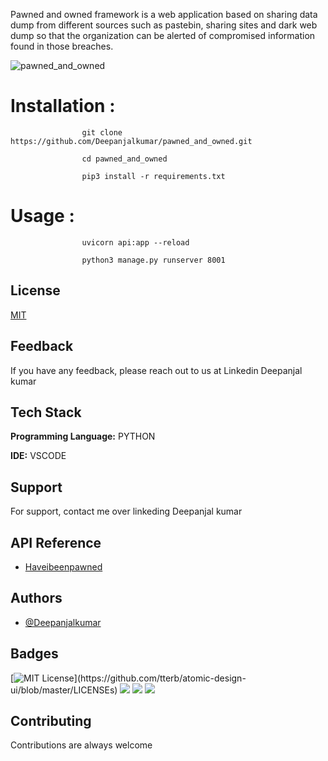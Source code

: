 Pawned and owned framework is a web application based on sharing data dump from different sources such as pastebin, sharing sites and dark web dump so that the organization can be alerted of compromised information found in those breaches.

![pawned_and_owned](https://user-images.githubusercontent.com/55708909/143681656-6fdc0424-439d-4608-80d4-e925287b70b5.png)

# Installation :

                    git clone https://github.com/Deepanjalkumar/pawned_and_owned.git
                    
                    cd pawned_and_owned
                    
                    pip3 install -r requirements.txt
                    
 # Usage : 
 
                    uvicorn api:app --reload

                    python3 manage.py runserver 8001

  
## License

[MIT](https://choosealicense.com/licenses/mit/)

  
## Feedback

If you have any feedback, please reach out to us at Linkedin Deepanjal kumar

  
## Tech Stack

**Programming Language:** PYTHON

**IDE:** VSCODE

  
## Support

For support, contact me over linkeding Deepanjal kumar

  
## API Reference

- [Haveibeenpawned](https://haveibeenpwned.com/)

  
## Authors

- [@Deepanjalkumar](https://github.com/Deepanjalkumar)

  
## Badges

[![MIT License](https://img.shields.io/apm/l/atomic-design-ui.svg?)](https://github.com/tterb/atomic-design-ui/blob/master/LICENSEs)
![](https://img.shields.io/badge/OS-Linux-informational?style=flat&logo=linux&logoColor=white&color=2bbc8a)
![](https://img.shields.io/badge/Code-Python-informational?style=flat&logo=python&logoColor=white&color=2bbc8a)
![](https://img.shields.io/badge/Shell-Bash-informational?style=flat&logo=gnu-bash&logoColor=white&color=2bbc8a)


  
## Contributing

Contributions are always welcome


